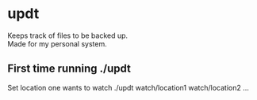 # updt
Keeps track of files to be backed up.  
Made for my personal system.

## First time running ./updt
Set location one wants to watch
./updt watch/location1 watch/location2 ... 
